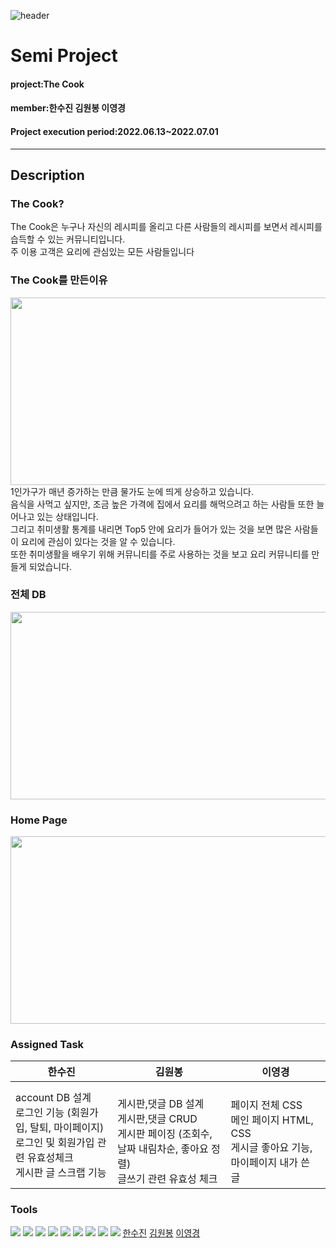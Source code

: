 ![header](https://capsule-render.vercel.app/api?type=transparent&color=F5A9BC&text=TheCook&fontColor=000000&fontAlign=18&fontAlignY=55&animation=twinkling)
# Semi Project 
#### project:The Cook
#### member:한수진 김원봉 이영경
#### Project execution period:2022.06.13~2022.07.01
---
## Description
### The Cook?
The Cook은 누구나 자신의 레시피를 올리고 다른 사람들의 레시피를 보면서 레시피를 습득할 수 있는 커뮤니티입니다. <br>
주 이용 고객은 요리에 관심있는 모든 사람들입니다

### The Cook를 만든이유
<img src="https://user-images.githubusercontent.com/107031295/177460244-1c2adb79-0d60-4e8a-a550-c4b9db304c7f.JPG" width="600px" height="300px">
1인가구가 매년 증가하는 만큼 물가도 눈에 띄게 상승하고 있습니다.
<br>음식을 사먹고 싶지만, 조금 높은 가격에 집에서 요리를 해먹으려고 하는 사람들 또한 늘어나고 있는 상태입니다.
<br>그리고 취미생활 통계를 내리면 Top5 안에 요리가 들어가 있는 것을 보면 많은 사람들이 요리에 관심이 있다는 것을 알 수 있습니다.
<br>또한 취미생활을 배우기 위해 커뮤니티를 주로 사용하는 것을 보고 요리 커뮤니티를 만들게 되었습니다.

### 전체 DB
<img src="https://user-images.githubusercontent.com/107031295/177460542-f73f3af0-3b66-4281-ba2a-dfe0163d7dcf.JPG" width="600px" height="300px">

### Home Page
<img src="https://user-images.githubusercontent.com/107031295/177461031-2c23d307-f007-4113-b13c-b0a09c93c50e.png" width="600px" height="300px">
<br>

### Assigned Task

|한수진|김원봉|이영경|
|------|---|---|
account DB 설계 <br>로그인 기능 (회원가입, 탈퇴, 마이페이지)<br>로그인 및 회원가입 관련 유효성체크<br>게시판 글 스크랩 기능| <br>게시판,댓글 DB 설계<br>게시판,댓글 CRUD<br>게시판 페이징 (조회수, 날짜 내림차순, 좋아요 정렬)<br>글쓰기 관련 유효성 체크|<br>페이지 전체 CSS<br>메인 페이지 HTML, CSS <br>게시글 좋아요 기능, 마이페이지 내가 쓴 글


### Tools
<img src="https://img.shields.io/badge/Eclipse-2C2255?style=flat-square&logo=Eclipse IDE&logoColor=white"/> <img src="https://img.shields.io/badge/GitHub-181717?style=flat-square&logo=GitHub&logoColor=white"/> <img src="https://img.shields.io/badge/Sourcetree-0052CC?style=flat-square&logo=Sourcetree&logoColor=white"/> <img src="https://img.shields.io/badge/Oracle-F80000?style=flat-square&logo=Oracle&logoColor=white"/> <img src="https://img.shields.io/badge/css-1572B6?style=flat-square&logo=css3&logoColor=white"> <img src="https://img.shields.io/badge/git-F05032?style=flat-square&logo=git&logoColor=white"> <img src="https://img.shields.io/badge/java-007396?style=flat-square&logo=java&logoColor=white"> <img src="https://img.shields.io/badge/Ajax-23C8D2?style=flat-square&logo=java&logoColor=white">
<img src="https://img.shields.io/badge/Instagram-E4405F?style=flat-square&logo=Instagram&logoColor=white%22/%3E"> [한수진](https://www.instagram.com/hansujin_1/) [김원봉](https://www.instagram.com/bong2_98/) [이영경](https://www.instagram.com/L__yoky/)
